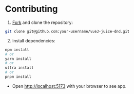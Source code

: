 # Contributing

1. [Fork](https://github.com/carlosjorger/vue3-juice-dnd/fork) and clone the repository:

```bash
git clone git@github.com:your-username/vue3-juice-dnd.git
```

2. Install dependencies:

```bash
npm install
# or
yarn install
# or
ultra install
# or
pnpm install
```

- Open [http://localhost:5173](http://localhost:3000) with your browser to see app.

